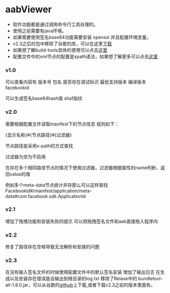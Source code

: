# aabViewer

 - 软件功能都是通过调用命令行工具处理的。
 - 使用之前需要有java环境。
 - 如果需要使用签名base64功能需要安装 openssl 并且配置环境变量。
 - v2.3之后的包中移除了谷歌的库，可以在这里[下载](https://github.com/google/bundletool/releases)
 - 如果想了解build-tools具体的使用可以点击[这里](https://developer.android.com/studio/command-line/bundletool)
 - 配置文件中的xml节点的配置是xpath语法，如果想了解更多可以点击[这里 ](https://www.w3school.com.cn/xpath/xpath_syntax.asp)

### v1.0
可以查看内容有
版本号
包名
是否存在调试标识
最低支持版本
编译版本
facebookid

可以生成签名base64hash值
sha1指纹

### v2.0
需要根据配置文件读取manifest下的节点信息
规则如下：

{显示名称}#{节点路径}#{过滤器}

节点路径是采用x-path的方式查找

过滤器为空为不启用

在存在多个相同路径节点的情况下使用过滤器，过滤器根据属性的name判断，返回value的值

例如多个meta-data节点统计并存那么可以这样查找
FacebookId#/manifest/application/meta-data#com.facebook.sdk.ApplicationId


### v2.1
增加了拖拽功能和安装失败的提示
可以把拖拽签名文件和aab直接拖入程序内

### v2.2
修复了路径存在空格导致无法解析和安装的问题

### v2.3
在没有输入签名文件的时候使用配置文件中的默认签名安装
增加了输出日志 在生成以及安装存在错误是会输出到根目录的log.txt
移除了Relase中的 bundletool-all-1.8.0.jar，可以从谷歌的[github](https://github.com/google/bundletool/releases)上下载,或者下载v2.3之前的版本里面有。